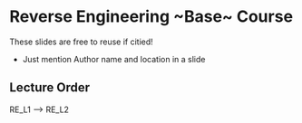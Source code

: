 # Reverse Engineering ~Base~ Course

These slides are free to reuse if citied!
- Just mention Author name and location in a slide

## Lecture Order
RE_L1 --> RE_L2
